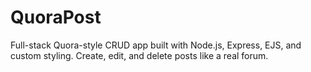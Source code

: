 # QuoraPost
Full-stack Quora-style CRUD app built with Node.js, Express, EJS, and custom styling. Create, edit, and delete posts like a real forum.

